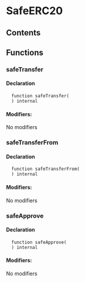 # SafeERC20





## Contents
<!-- START doctoc -->
<!-- END doctoc -->




## Functions

### safeTransfer


#### Declaration
```solidity
  function safeTransfer(
  ) internal
```

#### Modifiers:
No modifiers



### safeTransferFrom


#### Declaration
```solidity
  function safeTransferFrom(
  ) internal
```

#### Modifiers:
No modifiers



### safeApprove


#### Declaration
```solidity
  function safeApprove(
  ) internal
```

#### Modifiers:
No modifiers





